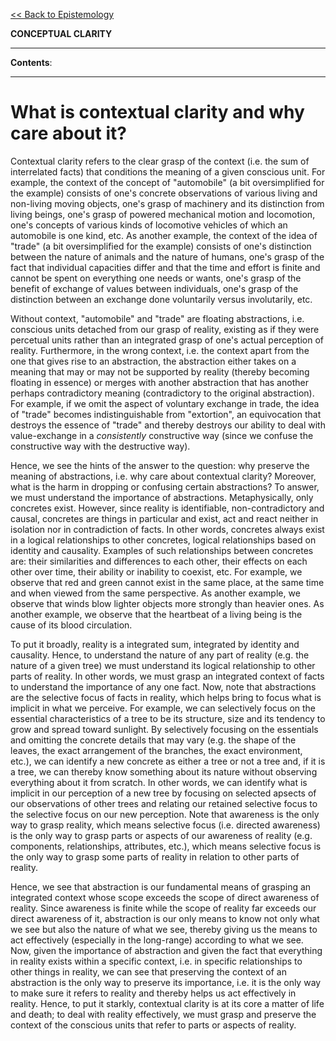 [<< Back to Epistemology](https://pranigopu.github.io/philosophy/epistemology)

**CONCEPTUAL CLARITY**

---

**Contents**:

---

# What is contextual clarity and why care about it?
Contextual clarity refers to the clear grasp of the context (i.e. the sum of interrelated facts) that conditions the meaning of a given conscious unit. For example, the context of the concept of "automobile" (a bit oversimplified for the example) consists of one's concrete observations of various living and non-living moving objects, one's grasp of machinery and its distinction from living beings, one's grasp of powered mechanical motion and locomotion, one's concepts of various kinds of locomotive vehicles of which an automobile is one kind, etc. As another example, the context of the idea of "trade" (a bit oversimplified for the example) consists of one's distinction between the nature of animals and the nature of humans, one's grasp of the fact that individual capacities differ and that the time and effort is finite and cannot be spent on everything one needs or wants, one's grasp of the benefit of exchange of values between individuals, one's grasp of the distinction between an exchange done voluntarily versus involutarily, etc.

Without context, "automobile" and "trade" are floating abstractions, i.e. conscious units detached from our grasp of reality, existing as if they were percetual units rather than an integrated grasp of one's actual perception of reality. Furthermore, in the wrong context, i.e. the context apart from the one that gives rise to an abstraction, the abstraction either takes on a meaning that may or may not be supported by reality (thereby becoming floating in essence) or merges with another abstraction that has another perhaps contradictory meaning (contradictory to the original abstraction). For example, if we omit the aspect of voluntary exchange in trade, the idea of "trade" becomes indistinguishable from "extortion", an equivocation that destroys the essence of "trade" and thereby destroys our ability to deal with value-exchange in a _consistently_ constructive way (since we confuse the constructive way with the destructive way).

Hence, we see the hints of the answer to the question: why preserve the meaning of abstractions, i.e. why care about contextual clarity? Moreover, what is the harm in dropping or confusing certain abstractions? To answer, we must understand the importance of abstractions. Metaphysically, only concretes exist. However, since reality is identifiable, non-contradictory and causal, concretes are things in particular and exist, act and react neither in isolation nor in contradiction of facts. In other words, concretes always exist in a logical relationships to other concretes, logical relationships based on identity and causality. Examples of such relationships between concretes are: their similarities and differences to each other, their effects on each other over time, their ability or inability to coexist, etc. For example, we observe that red and green cannot exist in the same place, at the same time and when viewed from the same perspective. As another example, we observe that winds blow lighter objects more strongly than heavier ones. As another example, we observe that the heartbeat of a living being is the cause of its blood circulation.

To put it broadly, reality is a integrated sum, integrated by identity and causality. Hence, to understand the nature of any part of reality (e.g. the nature of a given tree) we must understand its logical relationship to other parts of reality. In other words, we must grasp an integrated context of facts to understand the importance of any one fact. Now, note that abstractions are the selective focus of facts in reality, which helps bring to focus what is implicit in what we perceive. For example, we can selectively focus on the essential characteristics of a tree to be its structure, size and its tendency to grow and spread toward sunlight. By selectively focusing on the essentials and omitting the concrete details that may vary (e.g. the shape of the leaves, the exact arrangement of the branches, the exact environment, etc.), we can identify a new concrete as either a tree or not a tree and, if it is a tree, we can thereby know something about its nature without observing everything about it from scratch. In other words, we can identify what is implicit in our perception of a new tree by focusing on selected apsects of our observations of other trees and relating our retained selective focus to the selective focus on our new perception. Note that awareness is the only way to grasp reality, which means selective focus (i.e. directed awareness) is the only way to grasp parts or aspects of our awareness of reality (e.g. components, relationships, attributes, etc.), which means selective focus is the only way to grasp some parts of reality in relation to other parts of reality.

Hence, we see that abstraction is our fundamental means of grasping an integrated context whose scope exceeds the scope of direct awareness of reality. Since awareness is finite while the scope of reality far exceeds our direct awareness of it, abstraction is our only means to know not only what we see but also the nature of what we see, thereby giving us the means to act effectively (especially in the long-range) according to what we see. Now, given the importance of abstraction and given the fact that everything in reality exists within a specific context, i.e. in specific relationships to other things in reality, we can see that preserving the context of an abstraction is the only way to preserve its importance, i.e. it is the only way to make sure it refers to reality and thereby helps us act effectively in reality. Hence, to put it starkly, contextual clarity is at its core a matter of life and death; to deal with reality effectively, we must grasp and preserve the context of the conscious units that refer to parts or aspects of reality.